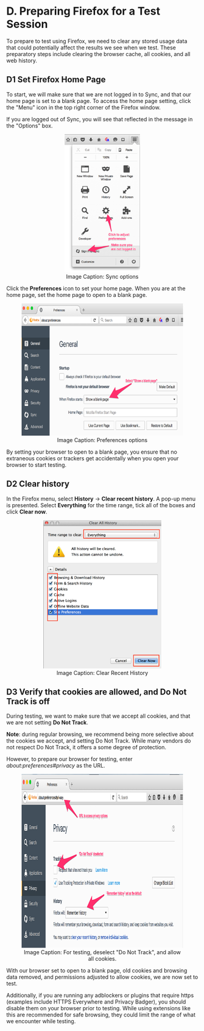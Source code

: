 # D. Preparing Firefox for a Test Session

To prepare to test using Firefox, we need to clear any stored usage data that could potentially affect the results we see when we test. These preparatory steps include clearing the browser cache, all cookies, and all web history. 

## <a name="h.browser-homepage"></a>D1 Set Firefox Home Page

To start, we will make sure that we are not logged in to Sync, and that our home page is set to a blank page. To access the home page setting, click the "Menu" icon in the top right corner of the Firefox window.

If you are logged out of Sync, you will see that reflected in the message in the "Options" box.

<div align="center">
<figure>
<img alt="Sync options" src="images/image114.png" style="width: 198px; height: 362px;" title="Sync options">
  <br>
<figcaption>Image Caption: Sync options</figcaption>
</figure>
</div></p>

Click the **Preferences** icon to set your home page. When you are at the home page, set the home page to open to a blank page.

<div align="center">
<figure>
  <img alt="Preferences options" src="images/image39.png" width="624" height="347" title="Preferences options">
    <br>
  <figcaption>Image Caption: Preferences options</figcaption>
</figure>
</div>

By setting your browser to open to a blank page, you ensure that no extraneous cookies or trackers get accidentally when you open your browser to start testing.

## <a name="h.browser-history"></a>D2 Clear history

In the Firefox menu, select **History** -> **Clear recent history**. A pop-up menu is presented. Select **Everything** for the time range, tick all of the boxes and click **Clear now**.

<div align="center">
<figure>
  <img alt="Clear Recent History" src="images/image42.png" width="310" height="389" title="Clear Recent History">
    <br>
  <figcaption>Image Caption: Clear Recent History</figcaption>
</figure>
</div>

## <a name="h.browser-cookies"></a>D3 Verify that cookies are allowed, and Do Not Track is off

During testing, we want to make sure that we accept all cookies, and that we are not setting **Do Not Track**. 

**Note**: during regular browsing, we recommend being more selective about the cookies we accept, and setting Do Not Track. While many vendors do not respect Do Not Track, it offers a some degree of protection.

However, to prepare our browser for testing, enter *about:preferences#privacy* as the URL. 

<div align="center">
<figure>
  <img alt="" src="images/image115.png" width="997" height="456" title="">
    <br>
  <figcaption>Image Caption: For testing, deselect "Do Not Track", and allow all cookies.</figcaption>
</figure>
</div>

With our browser set to open to a blank page, old cookies and browsing data removed, and permissions adjusted to allow cookies, we are now set to test.

Additionally, if you are running any adblockers or plugins that require https (examples include HTTPS Everywhere and Privacy Badger), you should disable them on your browser prior to testing. While using extensions like this are recommended for safe browsing, they could limit the range of what we encounter while testing.
